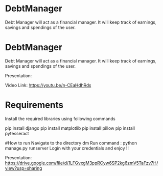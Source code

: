 # DebtManager

Debt Manager will act as a financial manager. It will keep track of earnings, savings and spendings of the user.

# DebtManager

Debt Manager will act as a financial manager. It will keep track of earnings, savings and spendings of the user.

Presentation:

Video Link: https://youtu.be/n-CEaHdhRds

# Requirements
 Install the required libraries using following commands 
 
 pip install django
 pip install matplotlib
 pip install pillow
 pip install pytesseract
 
 #How to run 
 Navigate to the directory dm 
 Run command : python manage.py runserver
 Login with your credentials and enjoy !!

Presentation: https://drive.google.com/file/d/1LFGvxgM3ppRCyw6SP2kg6zmV5TaFzv7H/view?usp=sharing


